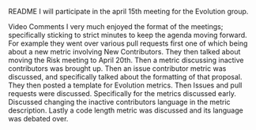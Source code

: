 README
I will participate in the april 15th meeting for the Evolution group. 

Video Comments 
I very much enjoyed the format of the meetings; specifically sticking to strict minutes to keep the agenda moving forward.
For example they went over various pull requests first one of which being about a new metric involving New Contributors. 
They then talked about moving the Risk meeting to April 20th. Then a metric discussing inactive contributors was brought up. 
Then an issue contributor metric was discussed, and specifically talked about the formatting of that proposal. They then posted a template for Evolution metrics. Then Issues and pull requests were discussed. Specifically for the metrics discussed early. Discussed changing the inactive contributors language in the metric description. Lastly a code length metric was discussed and its language was debated over. 

